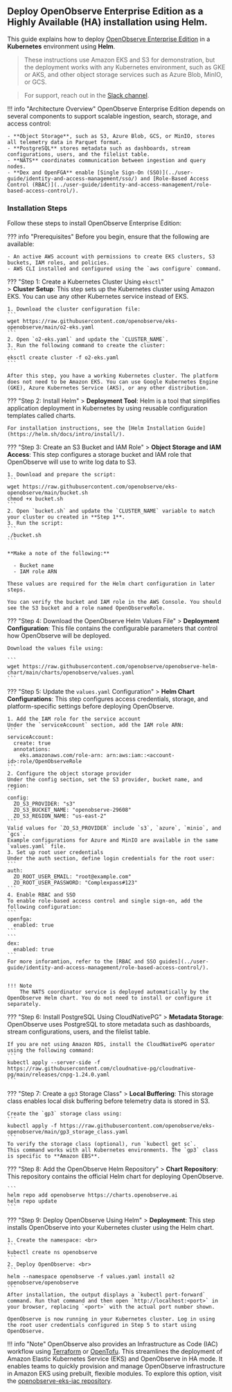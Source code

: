 ## Deploy OpenObserve Enterprise Edition as a Highly Available (HA) installation using Helm.

This guide explains how to deploy [OpenObserve Enterprise Edition](https://openobserve.ai/downloads/)  in a **Kubernetes** environment using **Helm**. 

> These instructions use Amazon EKS and S3 for demonstration, but the deployment works with any Kubernetes environment, such as GKE or AKS, and other object storage services such as Azure Blob, MinIO, or GCS.

> For support, reach out in the [Slack channel](https://short.openobserve.ai/community).

!!! info "Architecture Overview" 
    OpenObserve Enterprise Edition depends on several components to support scalable ingestion, search, storage, and access control:

    - **Object Storage**, such as S3, Azure Blob, GCS, or MinIO, stores all telemetry data in Parquet format.
    - **PostgreSQL** stores metadata such as dashboards, stream configurations, users, and the filelist table.
    - **NATS** coordinates communication between ingestion and query nodes.
    - **Dex and OpenFGA** enable [Single Sign-On (SSO)](../user-guide/identity-and-access-management/sso/) and [Role-Based Access Control (RBAC)](../user-guide/identity-and-access-management/role-based-access-control/).


### Installation Steps
Follow these steps to install OpenObserve Enterprise Edition:


??? info "Prerequisites"
    Before you begin, ensure that the following are available:

    - An active AWS account with permissions to create EKS clusters, S3 buckets, IAM roles, and policies.
    - AWS CLI installed and configured using the `aws configure` command.


???  "Step 1: Create a Kubernetes Cluster Using `eksctl`"  
    > **Cluster Setup**: This step sets up the Kubernetes cluster using Amazon EKS. You can use any other Kubernetes service instead of EKS.

    1. Download the cluster configuration file:
    ```
    wget https://raw.githubusercontent.com/openobserve/eks-openobserve/main/o2-eks.yaml
    ```
    2. Open `o2-eks.yaml` and update the `CLUSTER_NAME`.
    3. Run the following command to create the cluster:
    ```
    eksctl create cluster -f o2-eks.yaml
    ```

    After this step, you have a working Kubernetes cluster. The platform does not need to be Amazon EKS. You can use Google Kubernetes Engine (GKE), Azure Kubernetes Service (AKS), or any other distribution.

???  "Step 2: Install Helm"
    > **Deployment Tool**: Helm is a tool that simplifies application deployment in Kubernetes by using reusable configuration templates called charts.

    For installation instructions, see the [Helm Installation Guide](https://helm.sh/docs/intro/install/).

???  "Step 3: Create an S3 Bucket and IAM Role"
    > **Object Storage and IAM Access**: This step configures a storage bucket and IAM role that OpenObserve will use to write log data to S3.

    1. Download and prepare the script:
    ```
    wget https://raw.githubusercontent.com/openobserve/eks-openobserve/main/bucket.sh
    chmod +x bucket.sh
    ```
    2. Open `bucket.sh` and update the `CLUSTER_NAME` variable to match your cluster ou created in **Step 1**.
    3. Run the script:
    ```
    ./bucket.sh
    ```

    **Make a note of the following:**

      - Bucket name
      - IAM role ARN
        
    These values are required for the Helm chart configuration in later steps.
      
    You can verify the bucket and IAM role in the AWS Console. You should see the S3 bucket and a role named OpenObserveRole.

???  "Step 4: Download the OpenObserve Helm Values File"
    > **Deployment Configuration**: This file contains the configurable parameters that control how OpenObserve will be deployed.

    Download the values file using:

    ```
    wget https://raw.githubusercontent.com/openobserve/openobserve-helm-chart/main/charts/openobserve/values.yaml
    ```

???  "Step 5: Update the `values.yaml` Configuration"
    > **Helm Chart Configurations**: This step configures access credentials, storage, and platform-specific settings before deploying OpenObserve.

    1. Add the IAM role for the service account
    Under the `serviceAccount` section, add the IAM role ARN:
    ```
    serviceAccount:
      create: true
      annotations:
        eks.amazonaws.com/role-arn: arn:aws:iam::<account-id>:role/OpenObserveRole
    ```
    2. Configure the object storage provider
    Under the config section, set the S3 provider, bucket name, and region:
    ```
    config:
      ZO_S3_PROVIDER: "s3"
      ZO_S3_BUCKET_NAME: "openobserve-29608"
      ZO_S3_REGION_NAME: "us-east-2"
    ```
    Valid values for `ZO_S3_PROVIDER` include `s3`, `azure`, `minio`, and `gcs`.
    Example configurations for Azure and MinIO are available in the same `values.yaml` file.
    3. Set up root user credentials
    Under the auth section, define login credentials for the root user:
    ```
    auth:
      ZO_ROOT_USER_EMAIL: "root@example.com"
      ZO_ROOT_USER_PASSWORD: "Complexpass#123"
    ```
    4. Enable RBAC and SSO 
    To enable role-based access control and single sign-on, add the following configuration:
    ```
    openfga:
      enabled: true
    ```
    ```
    dex:
      enabled: true
    ```
    For more inforamtion, refer to the [RBAC and SSO guides](../user-guide/identity-and-access-management/role-based-access-control/).


    !!! Note
        The NATS coordinator service is deployed automatically by the OpenObserve Helm chart. You do not need to install or configure it separately.


???  "Step 6: Install PostgreSQL Using CloudNativePG"
    > **Metadata Storage**: OpenObserve uses PostgreSQL to store metadata such as dashboards, stream configurations, users, and the filelist table.

    If you are not using Amazon RDS, install the CloudNativePG operator using the following command:
    ```
    kubectl apply --server-side -f https://raw.githubusercontent.com/cloudnative-pg/cloudnative-pg/main/releases/cnpg-1.24.0.yaml
    ```

???  "Step 7: Create a `gp3` Storage Class"
    > **Local Buffering**: This storage class enables local disk buffering before telemetry data is stored in S3.

    Create the `gp3` storage class using:
    ```
    kubectl apply -f https://raw.githubusercontent.com/openobserve/eks-openobserve/main/gp3_storage_class.yaml
    ```
    To verify the storage class (optional), run `kubectl get sc`.
    This command works with all Kubernetes environments. The `gp3` class is specific to **Amazon EBS**.

???  "Step 8: Add the OpenObserve Helm Repository"
    > **Chart Repository**: This repository contains the official Helm chart for deploying OpenObserve.

    ```
    helm repo add openobserve https://charts.openobserve.ai
    helm repo update
    ```
???  "Step 9: Deploy OpenObserve Using Helm"
    > **Deployment**: This step installs OpenObserve into your Kubernetes cluster using the Helm chart.

    1. Create the namespace: <br>
    ```
    kubectl create ns openobserve
    ```
    2. Deploy OpenObserve: <br>
    ```
    helm --namespace openobserve -f values.yaml install o2 openobserve/openobserve
    ```
    After installation, the output displays a `kubectl port-forward` command. Run that command and then open `http://localhost:<port>` in your browser, replacing `<port>` with the actual port number shown.

    OpenObserve is now running in your Kubernetes cluster. Log in using the root user credentials configured in Step 5 to start using OpenObserve.

!!! info "Note"
    OpenObserve also provides an Infrastructure as Code (IAC) workflow using [Terraform](https://www.terraform.io/downloads.html) or [OpenTofu](https://opentofu.org/docs/intro/install/). This streamlines the deployment of Amazon Elastic Kubernetes Service (EKS) and OpenObserve in HA mode. It enables teams to quickly provision and manage OpenObserve infrastructure in Amazon EKS using prebuilt, flexible modules. To explore this option, visit the [openobserve-eks-iac repository](https://github.com/openobserve/openobserve-eks-iac).